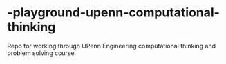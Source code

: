 # -playground-upenn-computational-thinking
Repo for working through UPenn Engineering computational thinking and problem solving course.
